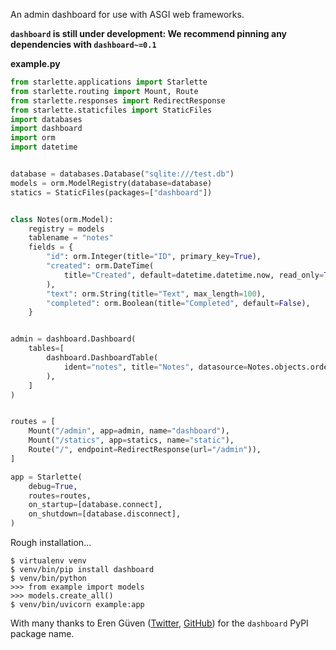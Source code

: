 An admin dashboard for use with ASGI web frameworks.

**`dashboard` is still under development: We recommend pinning any dependencies with `dashboard~=0.1`**

**example.py**

```python
from starlette.applications import Starlette
from starlette.routing import Mount, Route
from starlette.responses import RedirectResponse
from starlette.staticfiles import StaticFiles
import databases
import dashboard
import orm
import datetime


database = databases.Database("sqlite:///test.db")
models = orm.ModelRegistry(database=database)
statics = StaticFiles(packages=["dashboard"])


class Notes(orm.Model):
    registry = models
    tablename = "notes"
    fields = {
        "id": orm.Integer(title="ID", primary_key=True),
        "created": orm.DateTime(
            title="Created", default=datetime.datetime.now, read_only=True
        ),
        "text": orm.String(title="Text", max_length=100),
        "completed": orm.Boolean(title="Completed", default=False),
    }


admin = dashboard.Dashboard(
    tables=[
        dashboard.DashboardTable(
            ident="notes", title="Notes", datasource=Notes.objects.order_by("-id")
        ),
    ]
)


routes = [
    Mount("/admin", app=admin, name="dashboard"),
    Mount("/statics", app=statics, name="static"),
    Route("/", endpoint=RedirectResponse(url="/admin")),
]

app = Starlette(
    debug=True,
    routes=routes,
    on_startup=[database.connect],
    on_shutdown=[database.disconnect],
)
```

Rough installation...

```shell
$ virtualenv venv
$ venv/bin/pip install dashboard
$ venv/bin/python
>>> from example import models
>>> models.create_all()
$ venv/bin/uvicorn example:app
```


With many thanks to Eren Güven ([Twitter](https://twitter.com/cyberfart), [GitHub](https://github.com/eguven/)) for the `dashboard` PyPI package name.
